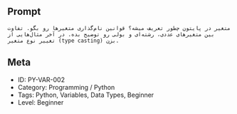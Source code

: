 ## Prompt

```
متغیر در پایتون چطور تعریف میشه؟ قوانین نام‌گذاری متغیرها رو بگو. تفاوت بین متغیرهای عددی، رشته‌ای و بولی رو توضیح بده. در آخر مثال‌هایی از تغییر نوع متغیر (type casting) بزن.
```

## Meta

- ID: PY-VAR-002  
- Category: Programming / Python  
- Tags: Python, Variables, Data Types, Beginner  
- Level: Beginner
